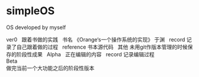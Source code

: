 # simpleOS
OS developed by myself

ver0   
	跟着书做的实践   
	书名 《Orange‘s一个操作系统的实现》 于渊   
	record		记录了自己跟着做的过程   
	reference	书本源代码   
	其他		未用git作版本管理的时候保存的阶段性成果   
Alpha   
	正在编辑的内容   
	record		记录编辑过程    
Beta    
	做完当前一个大功能之后的阶段性版本     

